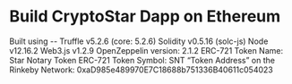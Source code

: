 # Build CryptoStar Dapp on Ethereum

Built using --
Truffle v5.2.6 (core: 5.2.6)
Solidity v0.5.16 (solc-js)
Node v12.16.2
Web3.js v1.2.9
OpenZeppelin version: 2.1.2
ERC-721 Token Name: Star Notary Token
ERC-721 Token Symbol: SNT 
“Token Address” on the Rinkeby Network: 0xaD985e489970E7C18688b751336B40611c054023
